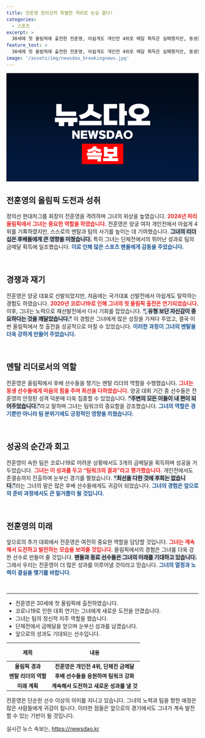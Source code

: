 ```yaml
---
title: 전훈영 정의선의 특별한 격려로 눈길 끌다!
categories:
  - 스포츠
excerpt: >
  30세에 첫 올림픽에 출전한 전훈영, 아쉽게도 개인전 4위로 메달 획득은 실패했지만, 동생들을 챙기며 팀의 금메달을 이끌었다. 정의선 회장이 격려를 전하며 그의 역할을 높이 평가했다. 30대의 올림픽 도전과 정신적 리더십을 보여준 전훈영의 이야기에 주목!
feature_text: >
  30세에 첫 올림픽에 출전한 전훈영, 아쉽게도 개인전 4위로 메달 획득은 실패했지만, 동생들을 챙기며 팀의 금메달을 이끌었다. 정의선 회장이 격려를 전하며 그의 역할을 높이 평가했다. 30대의 올림픽 도전과 정신적 리더십을 보여준 전훈영의 이야기에 주목!
image: '/assets/img/newsdao_breakingnews.jpg'
---
```


<p><img src="/assets/img/newsdao_breakingnews.jpg" alt="bookingtag 속보" /></p>

<h2 data-ke-size="size26">전훈영의 올림픽 도전과 성취</h2>

<p>정의선 현대차그룹 회장이 전훈영을 격려하며 그녀의 위상을 높였습니다. <b><span style="color: #ee2323;">2024년 파리올림픽에서 그녀는 중요한 역할을 하였습니다.</span></b> 전훈영은 양궁 여자 개인전에서 아쉽게 4위를 기록하였지만, 스스로의 멘탈과 팀의 사기를 높이는 데 기여했습니다. <b><span style="background-color: #21538527;">그녀의 리더십은 후배들에게 큰 영향을 미쳤습니다.</span></b> 특히 그녀는 단체전에서의 뛰어난 성과로 팀의 금메달 획득에 일조했습니다. <b><span style="color: #1a5490;">이로 인해 많은 스포츠 팬들에게 감동을 주었습니다.</span></b></p>

<p data-ke-size="size16">&nbsp;</p>

<h2 data-ke-size="size26">경쟁과 재기</h2>

<p>전훈영은 양궁 대표로 선발되었지만, 처음에는 국가대표 선발전에서 아쉽게도 탈락하는 경험도 하였습니다. <b><span style="color: #ee2323;">2020년 코로나19로 인해 그녀의 첫 올림픽 출전은 연기되었습니다.</span></b> 이후, 그녀는 노력으로 재선발전에서 다시 기회를 잡았습니다. <b><span style="background-color: #21538527;">“, 유형 보단 자신감이 중요하다는 것을 깨달았습니다.”</span></b> 이 경험은 그녀에게 많은 성장을 가져다 주었고, 결국 이번 올림픽에서 첫 출전을 성공적으로 마칠 수 있었습니다. <b><span style="color: #1a5490;">이러한 과정이 그녀의 멘탈을 더욱 강하게 만들어 주었습니다.</span></b></p>

<p data-ke-size="size16">&nbsp;</p>

<h2 data-ke-size="size26">멘탈 리더로서의 역할</h2>

<p>전훈영은 올림픽에서 후배 선수들을 챙기는 멘탈 리더의 역할을 수행했습니다. <b><span style="color: #ee2323;">그녀는 동생 선수들에게 마음의 힘을 주며 최선을 다하였습니다.</span></b> 양궁 대회 기간 중 선수들은 전훈영의 안정된 성격 덕분에 더욱 집중할 수 있었습니다. <b><span style="background-color: #21538527;">“주변의 모든 이들이 내 편이 되어주었습니다.”</span></b>라고 말하며 그녀는 팀워크의 중요함을 강조했습니다. <b><span style="color: #1a5490;">그녀의 역할은 경기뿐만 아니라 팀 분위기에도 긍정적인 영향을 끼쳤습니다.</span></b></p>

<p data-ke-size="size16">&nbsp;</p>

<h2 data-ke-size="size26">성공의 순간과 회고</h2>

<p>전훈영이 속한 팀은 코로나19로 어려운 상황에서도 3개의 금메달을 획득하며 성공을 거두었습니다. <b><span style="color: #ee2323;">그녀는 이 성과를 두고 “팀워크의 결과”라고 평가했습니다.</span></b> 개인전에서도 준결승까지 진출하며 눈부신 경기를 펼쳤습니다. <b><span style="background-color: #21538527;">“최선을 다한 것에 후회는 없습니다.”</span></b>라는 그녀의 말은 많은 후배 선수들에게도 귀감이 되었습니다. <b><span style="color: #1a5490;">그녀의 경험은 앞으로의 준비 과정에서도 큰 밑거름이 될 것입니다.</span></b></p>

<p data-ke-size="size16">&nbsp;</p>

<h2 data-ke-size="size26">전훈영의 미래</h2>

<p>앞으로의 추가 대회에서 전훈영은 여전히 중요한 역할을 담당할 것입니다. <b><span style="color: #ee2323;">그녀는 계속해서 도전하고 발전하는 모습을 보여줄 것입니다.</span></b> 올림픽에서의 경험은 그녀를 더욱 강한 선수로 만들어 줄 것입니다. <b><span style="background-color: #21538527;">팬들과 동료 선수들은 그녀의 미래를 기대하고 있습니다.</span></b> 그래서 우리는 전훈영이 더 많은 성과를 이루어낼 것이라고 믿습니다. <b><span style="color: #1a5490;">그녀의 열정과 노력이 결실을 맺기를 바랍니다.</span></b></p>

<p data-ke-size="size16">&nbsp;</p>

<hr>

<ul>
    <li>전훈영은 30세에 첫 올림픽에 출전하였습니다.</li>
    <li>코로나19로 인한 대회 연기는 그녀에게 새로운 도전을 안겼습니다.</li>
    <li>그녀는 팀의 정신적 지주 역할을 했습니다.</li>
    <li>단체전에서 금메달을 얻으며 눈부신 성과를 남겼습니다.</li>
    <li>앞으로의 성과도 기대되는 선수입니다.</li>
</ul>

<table style="width: 100%;">
    <thead>
        <tr>
            <th style="text-align: center; height: 40px;"><b>제목</b></th>
            <th style="text-align: center; height: 40px;"><b>내용</b></th>
        </tr>
    </thead>
    <tbody>
        <tr>
            <td style="text-align: center; height: 17px;"><b>올림픽 경과</b></td>
            <td style="text-align: center; height: 17px;"><b>전훈영은 개인전 4위, 단체전 금메달</b></td>
        </tr>
        <tr>
            <td style="text-align: center; height: 17px;"><b>멘탈 리더의 역할</b></td>
            <td style="text-align: center; height: 17px;"><b>후배 선수들을 응원하며 팀워크 강화</b></td>
        </tr>
        <tr>
            <td style="text-align: center; height: 17px;"><b>미래 계획</b></td>
            <td style="text-align: center; height: 17px;"><b>계속해서 도전하고 새로운 성과를 낼 것</b></td>
        </tr>
    </tbody>
</table>

<p data-ke-size="size16">전훈영은 단순한 선수 이상의 의미를 지니고 있습니다. 그녀의 노력과 팀을 향한 애정은 많은 사람들에게 귀감이 됩니다. 이러한 점들은 앞으로의 경기에서도 그녀가 계속 발전할 수 있는 기반이 될 것입니다. </p>
실시간 뉴스 속보는, <a href="https://newsdao.kr" rel="dofollow">https://newsdao.kr</a>


